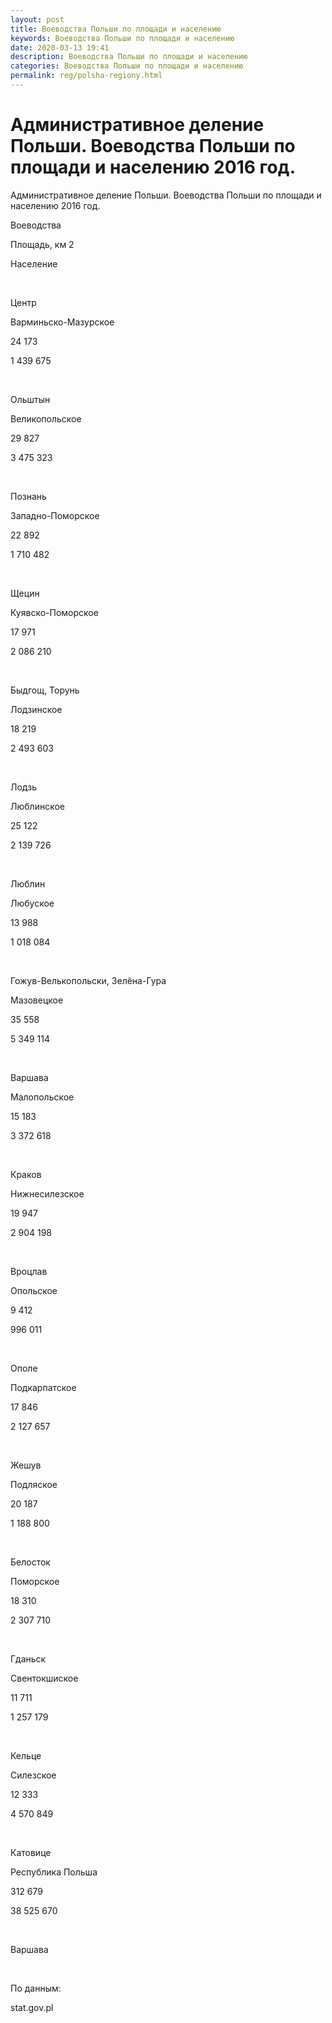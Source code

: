 ```yaml
---
layout: post
title: Воеводства Польши по площади и населению
keywords: Воеводства Польши по площади и населению
date: 2020-03-13 19:41
description: Воеводства Польши по площади и населению
categories: Воеводства Польши по площади и населению
permalink: reg/polsha-regiony.html
---
```


# Административное деление Польши. Воеводства Польши по площади и населению 2016 год.


Административное деление Польши. Воеводства Польши по площади и населению 2016 год.








Воеводства


Площадь, км
2


Население


 


Центр






Варминьско-Мазурское


24 173


1 439 675


 


Ольштын






Великопольское


29 827


3 475 323


 


Познань






Западно-Поморское


22 892


1 710 482


 


Щецин






Куявско-Поморское


17 971


2 086 210


 


Быдгощ, Торунь






Лодзинское


18 219


2 493 603


 


Лодзь






Люблинское


25 122


2 139 726


 


Люблин






Любуское


13 988


1 018 084


 


Гожув-Велькопольски, Зелёна-Гура






Мазовецкое


35 558


5 349 114


 


Варшава






Малопольское


15 183


3 372 618


 


Краков






Нижнесилезское


19 947


2 904 198


 


Вроцлав






Опольское


9 412


996 011


 


Ополе






Подкарпатское


17 846


2 127 657


 


Жешув






Подляское


20 187


1 188 800


 


Белосток






Поморское


18 310


2 307 710


 


Гданьск






Свентокшиское


11 711


1 257 179


 


Кельце






Силезское


12 333


4 570 849


 


Катовице






Республика Польша


312 679


38 525 670


 


Варшава








 


По данным:


stat.gov.pl

		
